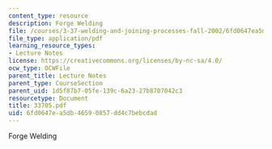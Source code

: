 ```yaml
---
content_type: resource
description: Forge Welding
file: /courses/3-37-welding-and-joining-processes-fall-2002/6fd0647ea5db46590857dd4c7bebcdad_33705.pdf
file_type: application/pdf
learning_resource_types:
- Lecture Notes
license: https://creativecommons.org/licenses/by-nc-sa/4.0/
ocw_type: OCWFile
parent_title: Lecture Notes
parent_type: CourseSection
parent_uid: 1d5f87b7-05fe-139c-6a23-27b8707042c3
resourcetype: Document
title: 33705.pdf
uid: 6fd0647e-a5db-4659-0857-dd4c7bebcdad
---
```

Forge Welding